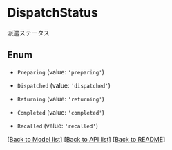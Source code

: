 # DispatchStatus

派遣ステータス

## Enum

* `Preparing` (value: `'preparing'`)

* `Dispatched` (value: `'dispatched'`)

* `Returning` (value: `'returning'`)

* `Completed` (value: `'completed'`)

* `Recalled` (value: `'recalled'`)

[[Back to Model list]](../README.md#documentation-for-models) [[Back to API list]](../README.md#documentation-for-api-endpoints) [[Back to README]](../README.md)
